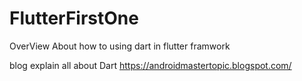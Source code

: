 # FlutterFirstOne
OverView About how to using dart in flutter framwork  

blog explain all about Dart 
https://androidmastertopic.blogspot.com/ 
